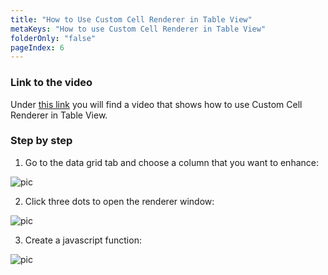 ```yaml
---
title: "How to Use Custom Cell Renderer in Table View"
metaKeys: "How to use Custom Cell Renderer in Table View"
folderOnly: "false"
pageIndex: 6
---
```





### Link to the video

Under [this link](https://profitbasedocs.blob.core.windows.net/videos/Table%20View%20-%20Custom%20Cell%20Renderer.mp4) you will find a video that shows how to use Custom Cell Renderer in Table View. 
<br/>

### Step by step


1. Go to the data grid tab and choose a column that you want to enhance:

![pic](https://profitbasedocs.blob.core.windows.net/images/HTccr%20(1).png)

2. Click three dots to open the renderer window: 

![pic](https://profitbasedocs.blob.core.windows.net/images/HTccr%20(2).png)

3. Create a javascript function:
   
![pic](https://profitbasedocs.blob.core.windows.net/images/HTccr%20(3).png)

